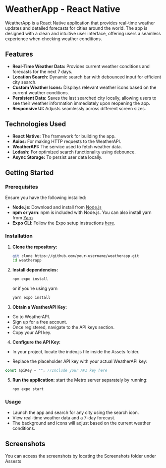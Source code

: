 # WeatherApp - React Native

WeatherApp is a React Native application that provides real-time weather updates and detailed forecasts for cities around the world. The app is designed with a clean and intuitive user interface, offering users a seamless experience when checking weather conditions.

## Features

- **Real-Time Weather Data:** Provides current weather conditions and forecasts for the next 7 days.
- **Location Search:** Dynamic search bar with debounced input for efficient city search.
- **Custom Weather Icons:** Displays relevant weather icons based on the current weather conditions.
- **Persistent Data:** Saves the last searched city locally, allowing users to see their weather information immediately upon reopening the app.
- **Responsive UI:** Adjusts seamlessly across different screen sizes.

## Technologies Used

- **React Native:** The framework for building the app.
- **Axios:** For making HTTP requests to the WeatherAPI.
- **WeatherAPI:** The service used to fetch weather data.
- **Lodash:** For optimized search functionality using debounce.
- **Async Storage:** To persist user data locally.

## Getting Started

### Prerequisites

Ensure you have the following installed:

- **Node.js**: Download and install from [Node.js](https://nodejs.org/)
- **npm or yarn**: npm is included with Node.js. You can also install yarn from [Yarn](https://yarnpkg.com/)
- **Expo CLI**: Follow the Expo setup instructions [here](https://docs.expo.dev/more/expo-cli/).

### Installation

1. **Clone the repository:**

   ```bash
   git clone https://github.com/your-username/weatherapp.git
   cd weatherapp
   ```

2. **Install dependencies:**

   ```bash
   npm expo install
   ```

   or if you're using yarn

   ```bash
   yarn expo install
   ```

3. **Obtain a WeatherAPI Key:**

- Go to WeatherAPI.
- Sign up for a free account.
- Once registered, navigate to the API keys section.
- Copy your API key.

4. **Configure the API Key:**

- In your project, locate the index.js file inside the Assets folder.

- Replace the placeholder API key with your actual WeatherAPI key:

```javascript
const apiKey = ""; //Include your API key here
```

5. **Run the application:**
   start the Metro server separately by running:
   ```bash
   npx expo start
   ```

### Usage

- Launch the app and search for any city using the search icon.
- View real-time weather data and a 7-day forecast.
- The background and icons will adjust based on the current weather conditions.

## Screenshots
You can access the screenshots by locating the Screenshots folder under Assests
